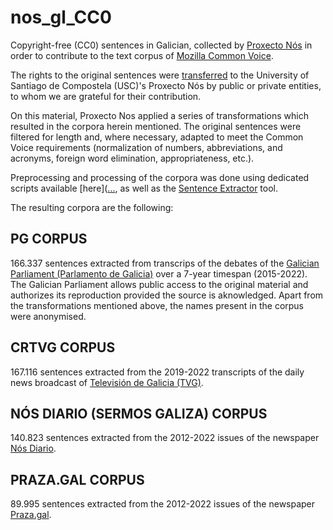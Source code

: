 # nos_gl_CC0
Copyright-free (CC0) sentences in Galician, collected by [Proxecto Nós](nos.gal) in order to contribute to the text corpus of [Mozilla Common Voice](https://commonvoice.mozilla.org/gl/).

The rights to the original sentences were [transferred]() to the University of Santiago de Compostela (USC)'s Proxecto Nós by public or private entities, to whom we are grateful for their contribution.

On this material, Proxecto Nos applied a series of transformations which resulted in the corpora herein mentioned. The original sentences were filtered for length and, where necessary, adapted to meet the Common Voice requirements (normalization of numbers, abbreviations, and acronyms, foreign word elimination, appropriateness, etc.).

Preprocessing and processing of the corpora was done using dedicated scripts available [here]([...](https://github.com/proxectonos/nos_gl_CC0/tree/main/Scripts), as well as the [Sentence Extractor](https://github.com/common-voice/cv-sentence-extractor) tool. 

The resulting corpora are the following:

## PG CORPUS

166.337 sentences extracted from transcrips of the debates of the [Galician Parliament (Parlamento de Galicia)](https://www.parlamentodegalicia.gal/) over a 7-year timespan (2015-2022). The Galician Parliament allows public access to the original material and authorizes its reproduction provided the source is aknowledged. Apart from the transformations mentioned above, the names present in the corpus were anonymised.

## CRTVG CORPUS

167.116 sentences extracted from the 2019-2022 transcripts of the daily news broadcast of [Televisión de Galicia (TVG)](http://www.crtvg.es/).


## NÓS DIARIO (SERMOS GALIZA) CORPUS

140.823 sentences extracted from the 2012-2022 issues of the newspaper [Nós Diario](https://www.nosdiario.gal/).

## PRAZA.GAL CORPUS

89.995 sentences extracted from the 2012-2022 issues of the newspaper [Praza.gal](https://praza.gal/). 
